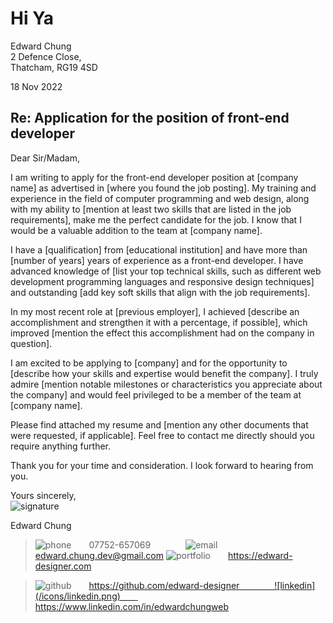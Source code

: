 # Hi Ya

&NewLine;

Edward Chung  
2 Defence Close,  
Thatcham, RG19 4SD  
&NewLine;

18 Nov 2022

## Re: Application for the position of front-end developer

&NewLine;

Dear Sir/Madam,  
&NewLine;

I am writing to apply for the front-end developer position at [company name] as advertised in [where you found the job posting]. My training and experience in the field of computer programming and web design, along with my ability to [mention at least two skills that are listed in the job requirements], make me the perfect candidate for the job. I know that I would be a valuable addition to the team at [company name].  
&NewLine;

I have a [qualification] from [educational institution] and have more than [number of years] years of experience as a front-end developer. I have advanced knowledge of [list your top technical skills, such as different web development programming languages and responsive design techniques] and outstanding [add key soft skills that align with the job requirements].  
&NewLine;

In my most recent role at [previous employer], I achieved [describe an accomplishment and strengthen it with a percentage, if possible], which improved [mention the effect this accomplishment had on the company in question].  
&NewLine;

I am excited to be applying to [company] and for the opportunity to [describe how your skills and expertise would benefit the company]. I truly admire [mention notable milestones or characteristics you appreciate about the company] and would feel privileged to be a member of the team at [company name].  
&NewLine;

Please find attached my resume and [mention any other documents that were requested, if applicable]. Feel free to contact me directly should you require anything further.  
&NewLine;

Thank you for your time and consideration. I look forward to hearing from you.  
&NewLine;

Yours sincerely,  
![signature](/images/signature.jpg)
&NewLine;

Edward Chung  
&NewLine;
&NewLine;

> ![phone](/icons/phone.png)  07752-657069    ![email](/icons/email.png)  edward.chung.dev@gmail.com ![portfolio](/icons/portfolio.png)  https://edward-designer.com

> ![github](/icons/github.png)  https://github.com/edward-designer    ![linkedin](/icons/linkedin.png)  https://www.linkedin.com/in/edwardchungweb
